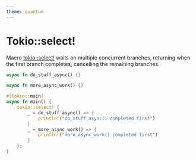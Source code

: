 ```yaml
---
theme: quantum
---
```


# Tokio::select!

Macro [tokio::select!](https://docs.rs/tokio/latest/tokio/macro.select.html) waits on multiple concurrent branches, returning when the first branch completes, cancelling the remaining branches.

```rs
async fn do_stuff_async() {}

async fn more_async_work() {}

#[tokio::main]
async fn main() {
    tokio::select! {
        _ = do_stuff_async() => {
            println!("do_stuff_async() completed first")
        }
        _ = more_async_work() => {
            println!("more_async_work() completed first")
        }
    };
}
```